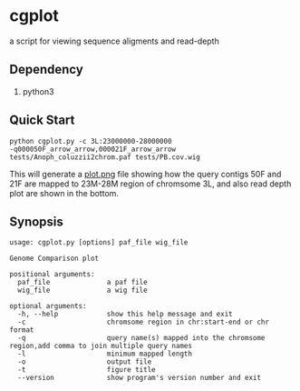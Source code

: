 # cgplot
a script for viewing sequence aligments and read-depth

## Dependency
1. python3 

## Quick Start 

```
python cgplot.py -c 3L:23000000-28000000 
-q000050F_arrow_arrow,000021F_arrow_arrow 
tests/Anoph_coluzzii2chrom.paf tests/PB.cov.wig
```
This will generate a [plot.png](https://github.com/dfguan/cgplot/tree/master/tests/plot.png) file showing how the query contigs 50F and 21F are mapped to 23M-28M region of chromsome 3L, and also read depth plot are shown in the bottom. 

## Synopsis

```
usage: cgplot.py [options] paf_file wig_file

Genome Comparison plot

positional arguments:
  paf_file              a paf file
  wig_file              a wig file

optional arguments:
  -h, --help            show this help message and exit
  -c                    chromsome region in chr:start-end or chr format
  -q                    query name(s) mapped into the chromsome region,add comma to join multiple query names
  -l                    minimum mapped length
  -o                    output file
  -t                    figure title
  --version             show program's version number and exit

```





 



